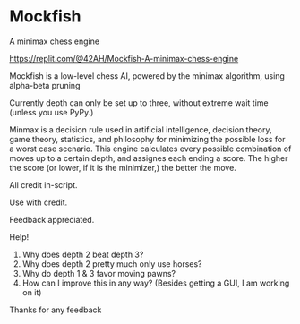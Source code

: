 # Mockfish

A minimax chess engine

https://replit.com/@42AH/Mockfish-A-minimax-chess-engine

Mockfish is a low-level chess AI, powered by the minimax algorithm, using alpha-beta pruning

Currently depth can only be set up to three, without extreme wait time (unless you use PyPy.)

Minmax is a decision rule used in artificial intelligence, decision theory, game theory, statistics, and philosophy for minimizing the possible loss for a worst case scenario.
This engine calculates every possible combination of moves up to a certain depth, and assignes each ending a score. The higher the score (or lower, if it is the minimizer,) the better the move. 


All credit in-script.

Use with credit.

Feedback appreciated.






Help!

1) Why does depth 2 beat depth 3?
2) Why does depth 2 pretty much only use horses?
3) Why do depth 1 & 3 favor moving pawns?
4) How can I improve this in any way? (Besides getting a GUI, I am working on it)

Thanks for any feedback
